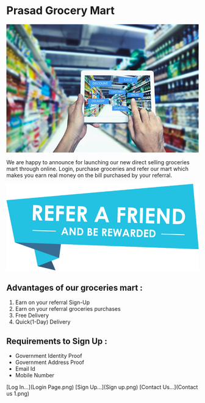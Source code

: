 # Prasad Grocery Mart
![](GettyImages-691117788-5ab9a1053418c60036b78d71-5abda7bf0e23d9003637f418.jpg) 

We are happy to announce for launching our new direct selling groceries mart through online. Login, purchase groceries and refer our mart which makes you earn real money on the bill purchased by your referral. 

![](refer.png)

## Advantages of our groceries mart :
 
 1. Earn on your referral Sign-Up
 2. Earn on your referral groceries purchases
 3. Free Delivery
 4. Quick(1-Day) Delivery 

## Requirements to Sign Up :

- Government Identity Proof
- Government Address Proof
- Email Id
- Mobile Number



[Log In...](Login Page.png) [Sign Up...](Sign up.png) [Contact Us...](Contact us 1.png)
